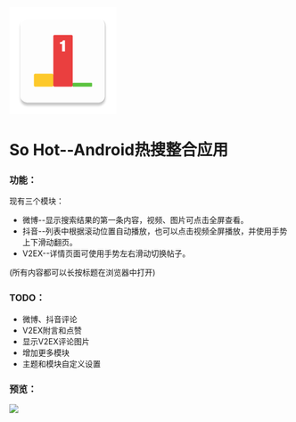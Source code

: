 ![](https://github.com/lvliheng/HotSearch/blob/master/app/src/main/res/mipmap-xxxhdpi/ic_launcher.png?raw=true)

So Hot--Android热搜整合应用
=

### 功能：

现有三个模块：
* 微博--显示搜索结果的第一条内容，视频、图片可点击全屏查看。
* 抖音--列表中根据滚动位置自动播放，也可以点击视频全屏播放，并使用手势上下滑动翻页。
* V2EX--详情页面可使用手势左右滑动切换帖子。

(所有内容都可以长按标题在浏览器中打开)

### TODO：

* 微博、抖音评论
* V2EX附言和点赞
* 显示V2EX评论图片
* 增加更多模块
* 主题和模块自定义设置

### 预览：

![](https://github.com/lvliheng/HotSearch/blob/master/screenshots/sohot.gif)
